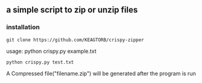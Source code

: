 ## a simple script to zip or unzip files 

### installation

`git clone https://github.com/KEAGTORB/crispy-zipper`

usage:
    python crispy.py example.txt

    python crispy.py test.txt

A Compressed file("filename.zip") will be generated after the program is run
